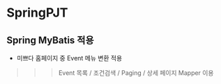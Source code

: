 # SpringPJT
  
## Spring MyBatis 적용
- 미쁘다 홈페이지 중 Event 메뉴 변환 적용
>>> Event 목록 / 조건검색 / Paging / 상세 페이지
>>> Mapper 이용
     
